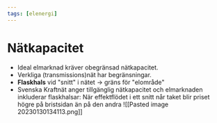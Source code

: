 ```yaml
---
tags: [elenergi]
---
```

# Nätkapacitet
- Ideal elmarknad kräver obegränsad nätkapacitet.
- Verkliga (transmissions)nät har begränsningar.
- **Flaskhals** vid "snitt" i nätet $\rightarrow$ gräns för "elområde"
- Svenska Kraftnät anger tillgänglig nätkapacitet och elmarknaden inkluderar flaskhalsar: När effektflödet i ett snitt når taket blir priset högre på bristsidan än på den andra
![[Pasted image 20230130134113.png]]